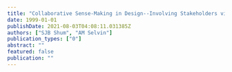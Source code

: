 ```yaml
---
title: "Collaborative Sense-Making in Design--Involving Stakeholders via Representational Morphing"
date: 1999-01-01
publishDate: 2021-08-03T04:08:11.031385Z
authors: ["SJB Shum", "AM Selvin"]
publication_types: ["0"]
abstract: ""
featured: false
publication: ""
---
```


